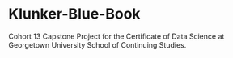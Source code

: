 # Klunker-Blue-Book
Cohort 13 Capstone Project for the Certificate of Data Science at Georgetown University School of Continuing Studies.
